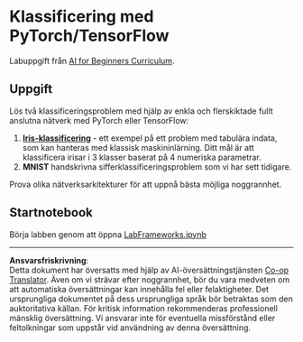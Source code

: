 <!--
CO_OP_TRANSLATOR_METADATA:
{
  "original_hash": "e452d897efb9a89700f41021834cf6e5",
  "translation_date": "2025-08-28T15:41:56+00:00",
  "source_file": "lessons/3-NeuralNetworks/05-Frameworks/lab/README.md",
  "language_code": "sv"
}
-->
# Klassificering med PyTorch/TensorFlow

Labuppgift från [AI for Beginners Curriculum](https://github.com/microsoft/ai-for-beginners).

## Uppgift

Lös två klassificeringsproblem med hjälp av enkla och flerskiktade fullt anslutna nätverk med PyTorch eller TensorFlow:

1. **[Iris-klassificering](https://en.wikipedia.org/wiki/Iris_flower_data_set)** - ett exempel på ett problem med tabulära indata, som kan hanteras med klassisk maskininlärning. Ditt mål är att klassificera irisar i 3 klasser baserat på 4 numeriska parametrar.
1. **MNIST** handskrivna sifferklassificeringsproblem som vi har sett tidigare.

Prova olika nätverksarkitekturer för att uppnå bästa möjliga noggrannhet.

## Startnotebook

Börja labben genom att öppna [LabFrameworks.ipynb](LabFrameworks.ipynb)

---

**Ansvarsfriskrivning**:  
Detta dokument har översatts med hjälp av AI-översättningstjänsten [Co-op Translator](https://github.com/Azure/co-op-translator). Även om vi strävar efter noggrannhet, bör du vara medveten om att automatiska översättningar kan innehålla fel eller felaktigheter. Det ursprungliga dokumentet på dess ursprungliga språk bör betraktas som den auktoritativa källan. För kritisk information rekommenderas professionell mänsklig översättning. Vi ansvarar inte för eventuella missförstånd eller feltolkningar som uppstår vid användning av denna översättning.